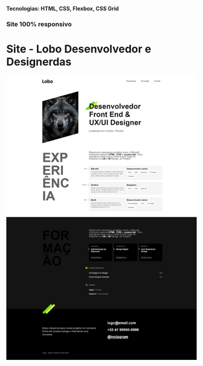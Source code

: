 <h4>Tecnologias: HTML, CSS, Flexbox, CSS Grid</h4>
<h3>Site 100% responsivo</h3>

# Site - Lobo Desenvolvedor e Designerdas
<img src="https://github.com/dieegobs/Lobo---Desenvolvedor-e-Designer/blob/main/img/lobo.png?raw=true"/>
























